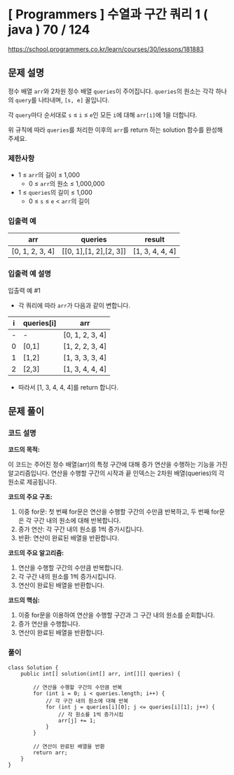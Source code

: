 # [ Programmers ] 수열과 구간 쿼리 1 ( java ) 70 / 124
https://school.programmers.co.kr/learn/courses/30/lessons/181883

## 문제 설명

정수 배열 `arr`와 2차원 정수 배열 `queries`이 주어집니다. `queries`의 원소는 각각 하나의 `query`를 나타내며, `[s, e]` 꼴입니다.

각 `query`마다 순서대로 `s` ≤ `i` ≤ `e`인 모든 `i`에 대해 `arr[i]`에 1을 더합니다.

위 규칙에 따라 `queries`를 처리한 이후의 `arr`를 return 하는 solution 함수를 완성해 주세요.


### 제한사항

- 1 ≤ `arr`의 길이 ≤ 1,000
    - 0 ≤ `arr`의 원소 ≤ 1,000,000
- 1 ≤ `queries`의 길이 ≤ 1,000
    - 0 ≤ `s` ≤ `e` < `arr`의 길이


### 입출력 예

|arr|queries|result|
|---|---|---|
|[0, 1, 2, 3, 4]|[[0, 1],[1, 2],[2, 3]]|[1, 3, 4, 4, 4]|


### 입출력 예 설명

입출력 예 #1

- 각 쿼리에 따라 `arr`가 다음과 같이 변합니다.

|i|queries[i]|arr|
|---|---|---|
|-|-|[0, 1, 2, 3, 4]|
|0|[0,1]|[1, 2, 2, 3, 4]|
|1|[1,2]|[1, 3, 3, 3, 4]|
|2|[2,3]|[1, 3, 4, 4, 4]|

- 따라서 [1, 3, 4, 4, 4]를 return 합니다.

## 문제 풀이
### 코드 설명

**코드의 목적:**

이 코드는 주어진 정수 배열(arr)의 특정 구간에 대해 증가 연산을 수행하는 기능을 가진 알고리즘입니다. 연산을 수행할 구간의 시작과 끝 인덱스는 2차원 배열(queries)의 각 원소로 제공됩니다.

**코드의 주요 구조:**

1. 이중 for문: 첫 번째 for문은 연산을 수행할 구간의 수만큼 반복하고, 두 번째 for문은 각 구간 내의 원소에 대해 반복합니다.
2. 증가 연산: 각 구간 내의 원소를 1씩 증가시킵니다.
3. 반환: 연산이 완료된 배열을 반환합니다.

**코드의 주요 알고리즘:**

1. 연산을 수행할 구간의 수만큼 반복합니다.
2. 각 구간 내의 원소를 1씩 증가시킵니다.
3. 연산이 완료된 배열을 반환합니다.

**코드의 핵심:**

1. 이중 for문을 이용하여 연산을 수행할 구간과 그 구간 내의 원소를 순회합니다.
2. 증가 연산을 수행합니다.
3. 연산이 완료된 배열을 반환합니다.

### 풀이
```
class Solution {
    public int[] solution(int[] arr, int[][] queries) {
        
        // 연산을 수행할 구간의 수만큼 반복
        for (int i = 0; i < queries.length; i++) {
            // 각 구간 내의 원소에 대해 반복
            for (int j = queries[i][0]; j <= queries[i][1]; j++) {
                // 각 원소를 1씩 증가시킴
                arr[j] += 1;
            }
        }

        // 연산이 완료된 배열을 반환
        return arr;
    }
}
```

